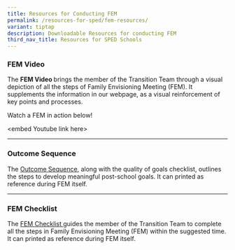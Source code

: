 ```yaml
---
title: Resources for Conducting FEM
permalink: /resources-for-sped/fem-resources/
variant: tiptap
description: Downloadable Resources for conducting FEM
third_nav_title: Resources for SPED Schools
---
```

<h3><strong>FEM Video</strong></h3>
<p>The <strong>FEM Video </strong>brings the member of the Transition Team
through a visual depiction of all the steps of Family Envisioning Meeting
(FEM). It supplements the information in our webpage, as a visual reinforcement
of key points and processes.</p>
<p>Watch a FEM in action below!</p>
<p>&lt;embed Youtube link here&gt;</p>
<hr>
<h3><strong>Outcome Sequence</strong></h3>
<p>The <a href="/files/Resources for SPED Schools/Resources for Conducting FEM/outcome_sequence.pdf" rel="noopener noreferrer nofollow" target="_blank">Outcome Sequence</a>,
along with the quality of goals checklist, outlines the steps to develop
meaningful post-school goals. It can printed as reference during FEM itself.</p>
<hr>
<h3><strong>FEM Checklist</strong></h3>
<p>The <a href="/file/files/Resources for SPED Schools/Resources for Conducting FEM/Family_Envisioning_Meeting__FEM__Checklist.pdf" rel="noopener noreferrer nofollow" target="_blank">FEM Checklist </a>guides
the member of the Transition Team to complete all the steps in Family Envisioning
Meeting (FEM) within the suggested time. It can printed as reference during
FEM itself.</p>